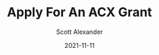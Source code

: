 ---
layout: podcast
title: "Apply For An ACX Grant"
author: Scott Alexander
description: https://astralcodexten.substack.com/p/apply-for-an-acx-grant
date: 2021-11-11
length: 1657546
duration: 414
guid: apply-for-an-acx-grant
---